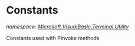 ﻿
# Constants
_namespace: [Microsoft.VisualBasic.Terminal.Utility](N-Microsoft.VisualBasic.Terminal.Utility.md)_

Constants used with PInvoke methods




